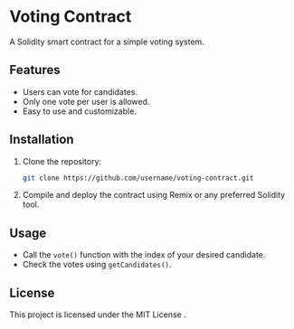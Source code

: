 # Voting Contract 
A Solidity smart contract for a simple voting system.

## Features
- Users can vote for candidates.
- Only one vote per user is allowed.
- Easy to use and customizable.

## Installation
1. Clone the repository:
   ```bash
   git clone https://github.com/username/voting-contract.git
   ```
2. Compile and deploy the contract using Remix or any preferred Solidity tool.

## Usage
- Call the `vote()` function with the index of your desired candidate.
- Check the votes using `getCandidates()`.

## License
This project is licensed under the MIT License .
